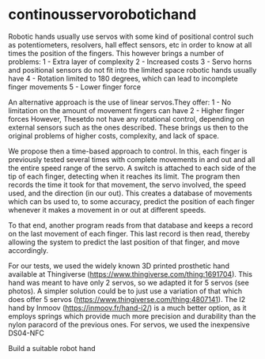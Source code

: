 # continousservorobotichand
Robotic hands usually use servos with some kind of positional control such as potentiometers, resolvers, hall effect sensors, etc in order to know at all times the position of the fingers. This however brings a number of problems:
1 - Extra layer of complexity
2 - Increased costs
3 - Servo horns and positional sensors do not fit into the limited space robotic hands usually have
4 - Rotation limited to 180 degrees, which can lead to incomplete finger movements
5 - Lower finger force

An alternative approach is the use of linear servos.They offer:
1 - No limitation on the amount of movement fingers can have
2 - Higher finger forces
However, Thesetdo not have any rotational control, depending on external sensors such as the ones described. These brings us then to the original problems of higher costs, complexity, and lack of space.

We propose then a time-based approach to control. In this, each finger is previously tested several times with complete movements in and out and all the entire speed range of the servo. A switch is attached to each side of the tip of each finger, detecting when it reaches its limit. The program then records the time it took for that movement, the servo involved, the speed used, and the direction (in our out). This creates a database of movements which can bs used to, to some accuracy, predict the position of each finger whenever it makes a movement in or out at different speeds. 

To that end, another program reads from that database and keeps a record on the last movement of each finger. This last record is then read, thereby allowing the system to predict the last position of that finger, and move accordingly.

For our tests, we used the widely known 3D printed prosthetic hand available at Thingiverse (https://www.thingiverse.com/thing:1691704). This hand was meant to have only 2 servos, so we adapted it for 5 servos (see photos). A simpler solution could be to just use a variation of that which does offer 5 servos (https://www.thingiverse.com/thing:4807141). The I2 hand by Inmoov (https://inmoov.fr/hand-i2/) is a much better option, as it employs springs which provide much more precision and durability than the nylon paracord of the previous ones. For servos, we used the inexpensive DS04-NFC

Build a suitable robot hand

